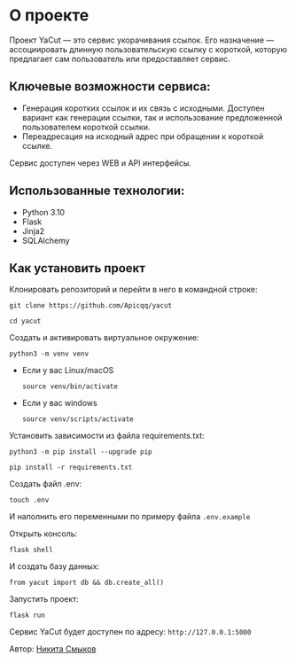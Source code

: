 # О проекте

Проект YaCut — это сервис укорачивания ссылок. Его назначение — ассоциировать длинную пользовательскую ссылку с короткой, которую предлагает сам пользователь или предоставляет сервис.

## Ключевые возможности сервиса:

- Генерация коротких ссылок и их связь с исходными. Доступен вариант как генерации ссылки, так и использование предложенной пользователем короткой ссылки.
- Переадресация на исходный адрес при обращении к короткой ссылке.

Сервис доступен через WEB и API интерфейсы.

## Использованные технологии:
- Python 3.10
- Flask
- Jinja2
- SQLAlchemy

## Как установить проект

Клонировать репозиторий и перейти в него в командной строке:

```
git clone https://github.com/Apicqq/yacut
```

```
cd yacut
```

Cоздать и активировать виртуальное окружение:

```
python3 -m venv venv
```

* Если у вас Linux/macOS

    ```
    source venv/bin/activate
    ```

* Если у вас windows

    ```
    source venv/scripts/activate
    ```

Установить зависимости из файла requirements.txt:

```
python3 -m pip install --upgrade pip
```

```
pip install -r requirements.txt
```

Создать файл .env:
```
touch .env
```

И наполнить его переменными по примеру файла `.env.example`

Открыть консоль:
```
flask shell 
```

И создать базу данных:
```
from yacut import db && db.create_all()
```

Запустить проект:
```
flask run
```

Сервис YaCut будет доступен по адресу: `http://127.0.0.1:5000`

Автор: [Никита Смыков](https://github.com/Apicqq)